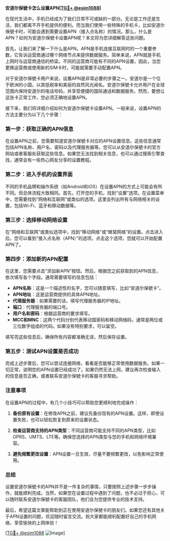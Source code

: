 **安道尔保號卡怎么设置APN[[TG💪+ @esim1088](https://t.me/s/esim1088)]**

在现代生活中，手机已经成为了我们日常不可或缺的一部分。无论是工作还是生活，我们都离不开手机提供的便利。而当我们使用一些特殊的手机卡，比如安道尔保號卡时，可能会遇到需要设置APN（接入点名称）的情况。那么，什么是APN？如何为安道尔保號卡设置APN呢？本文将为您详细解答这些问题。

首先，让我们来了解一下什么是APN。APN是手机连接互联网时的一个重要参数，它告诉运营商通过哪个网络节点来提供数据服务。简单来说，APN就是手机上网时与运营商通信的桥梁。不同的运营商可能有不同的APN设置，因此，当您更换运营商或使用新的SIM卡时，可能就需要手动配置APN。

对于安道尔保號卡用户来说，设置APN是非常必要的步骤之一。安道尔是一个位于欧洲的小国，以其低税率和美丽的自然风光闻名。安道尔保號卡允许用户在全球范围内保持安道尔的电话号码，并享受便捷的国际通话和数据服务。然而，要想让这张卡正常工作，您必须正确地设置APN。

接下来，我们将详细介绍如何为安道尔保號卡设置APN。一般来说，设置APN的方法主要分为以下几个步骤：

### 第一步：获取正确的APN信息

在设置APN之前，您需要知道安道尔保號卡对应的APN设置信息。这些信息通常包括APN名称、用户名、密码以及代理服务器等。您可以从安道尔保號卡的官方网站或者客服处获取这些信息。如果您无法找到相关信息，也可以通过搜索引擎查找，通常会有一些热心网友分享的设置教程。

### 第二步：进入手机的设置界面

不同的手机品牌和操作系统（如Android和iOS）在设置APN的方式上可能会有所不同。但总体流程大致相同。首先，打开您的手机，找到“设置”选项。在设置菜单中，您需要找到“网络和互联网”或类似的选项。这里会列出所有与网络相关的设置，包括Wi-Fi、蓝牙和移动数据等。

### 第三步：选择移动网络设置

在“网络和互联网”或类似选项中，找到“移动网络”或“蜂窝网络”的设置。点击进入后，您可以看到“接入点名称（APN）”的选项。点击这个选项，您就可以开始配置APN了。

### 第四步：添加新的APN配置

在这里，您需要点击“添加新APN”按钮。然后，根据您之前获取到的APN信息，依次填写各个字段。通常需要填写的信息包括：

- **APN名称**：这是一个描述性的名字，您可以随意填写，比如“安道尔保號卡”。
- **APN地址**：这是运营商提供的具体APN地址。
- **代理服务器**：如果需要的话，填写代理服务器的IP地址。
- **端口**：代理服务器的端口号。
- **用户名和密码**：根据运营商的要求填写。
- **MCC和MNC**：这两个代码分别代表移动国家码和移动网络码，通常是两位或三位数字组成的代码。如果没有特别要求，可以留空。

填写完这些信息后，确保所有内容都准确无误，然后保存设置。

### 第五步：测试APN设置是否成功

完成上述步骤后，您可以尝试连接网络，看看是否能够正常使用数据服务。如果一切正常，说明您的APN设置已经成功了。如果仍然无法上网，建议再次检查输入的信息是否正确，或者联系安道尔保號卡的客服寻求帮助。

### 注意事项

在设置APN的过程中，有几个小技巧可以帮助您更顺利地完成操作：

1. **备份原有设置**：在修改APN之前，建议先备份现有的APN设置。这样，即使设置失败，也可以轻松恢复到原来的设置状态。
   
2. **检查运营商支持的APN类型**：不同运营商可能支持不同的APN类型，比如GPRS、UMTS、LTE等。确保您选择的APN类型与您的手机和网络环境兼容。

3. **避免频繁更改设置**：APN设置一旦生效，尽量不要频繁更改，以免影响正常使用。

### 总结

设置安道尔保號卡的APN并不是一件复杂的事情，只要按照上述步骤一步步操作，就能顺利完成。当然，如果您在设置过程中遇到了问题，也不必过于担心，可以随时联系安道尔保號卡的客服团队，他们会为您提供专业的技术支持。

最后，希望这篇文章能帮助到正在使用安道尔保號卡的朋友们。如果您还有其他关于APN设置的问题，欢迎随时留言交流。祝大家都能顺利配置好自己的手机网络，享受愉快的上网体验！

[[TG💪+ @esim1088](https://t.me/s/esim1088) ![Image](https://i.postimg.cc/4NQfJmqS/Snipaste-2025-05-13-00-14-12.png)]